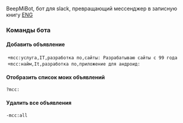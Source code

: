 BeepMiBot, бот для slack, превращающий мессенджер в записную книгу [ENG](README_EN.MD "ttl")
### Команды бота
#### Добавить объявление
   `+mcc:услуга,IT,разработка по,сайты: Разрабатываю сайты с 99 года`<br/>
   `+mcc:найм,It,разработка по,приложение для андроид: `

#### Отобразить список моих объявлений
`?mcc:`

#### Удалить все объявления
`-mcc:all`
